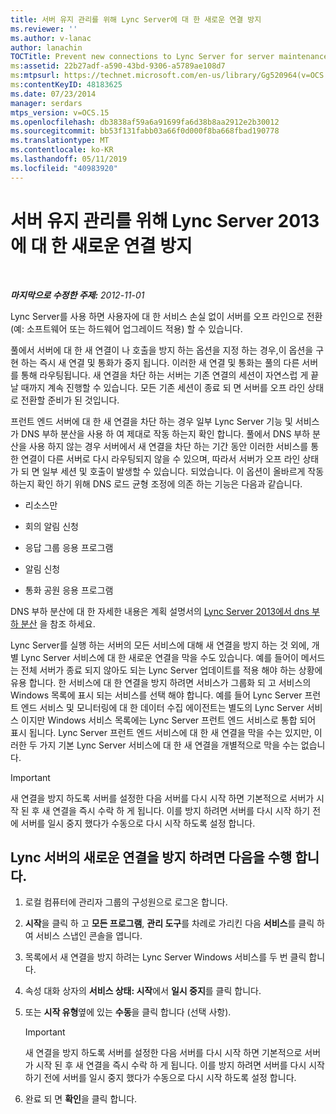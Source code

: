 ```yaml
---
title: 서버 유지 관리를 위해 Lync Server에 대 한 새로운 연결 방지
ms.reviewer: ''
ms.author: v-lanac
author: lanachin
TOCTitle: Prevent new connections to Lync Server for server maintenance
ms:assetid: 22b27adf-a590-43bd-9306-a5789ae108d7
ms:mtpsurl: https://technet.microsoft.com/en-us/library/Gg520964(v=OCS.15)
ms:contentKeyID: 48183625
ms.date: 07/23/2014
manager: serdars
mtps_version: v=OCS.15
ms.openlocfilehash: db3838af59a6a91699fa6d38b8aa2912e2b30012
ms.sourcegitcommit: bb53f131fabb03a66f0d000f8ba668fbad190778
ms.translationtype: MT
ms.contentlocale: ko-KR
ms.lasthandoff: 05/11/2019
ms.locfileid: "40983920"
---
```

<div data-xmlns="http://www.w3.org/1999/xhtml">

<div class="topic" data-xmlns="http://www.w3.org/1999/xhtml" data-msxsl="urn:schemas-microsoft-com:xslt" data-cs="http://msdn.microsoft.com/en-us/">

<div data-asp="http://msdn2.microsoft.com/asp">

# <a name="prevent-new-connections-to-lync-server-2013-for-server-maintenance"></a>서버 유지 관리를 위해 Lync Server 2013에 대 한 새로운 연결 방지

</div>

<div id="mainSection">

<div id="mainBody">

<span> </span>

_**마지막으로 수정한 주제:** 2012-11-01_

Lync Server를 사용 하면 사용자에 대 한 서비스 손실 없이 서버를 오프 라인으로 전환 (예: 소프트웨어 또는 하드웨어 업그레이드 적용) 할 수 있습니다.

풀에서 서버에 대 한 새 연결이 나 호출을 방지 하는 옵션을 지정 하는 경우,이 옵션을 구현 하는 즉시 새 연결 및 통화가 중지 됩니다. 이러한 새 연결 및 통화는 풀의 다른 서버를 통해 라우팅됩니다. 새 연결을 차단 하는 서버는 기존 연결의 세션이 자연스럽 게 끝날 때까지 계속 진행할 수 있습니다. 모든 기존 세션이 종료 되 면 서버를 오프 라인 상태로 전환할 준비가 된 것입니다.

프런트 엔드 서버에 대 한 새 연결을 차단 하는 경우 일부 Lync Server 기능 및 서비스가 DNS 부하 분산을 사용 하 여 제대로 작동 하는지 확인 합니다. 풀에서 DNS 부하 분산을 사용 하지 않는 경우 서버에서 새 연결을 차단 하는 기간 동안 이러한 서비스를 통한 연결이 다른 서버로 다시 라우팅되지 않을 수 있으며, 따라서 서버가 오프 라인 상태가 되 면 일부 세션 및 호출이 발생할 수 있습니다. 되었습니다. 이 옵션이 올바르게 작동 하는지 확인 하기 위해 DNS 로드 균형 조정에 의존 하는 기능은 다음과 같습니다.

  - 리소스만

  - 회의 알림 신청

  - 응답 그룹 응용 프로그램

  - 알림 신청

  - 통화 공원 응용 프로그램

DNS 부하 분산에 대 한 자세한 내용은 계획 설명서의 [Lync Server 2013에서 dns 부하 분산](lync-server-2013-dns-load-balancing.md) 을 참조 하세요.

Lync Server를 실행 하는 서버의 모든 서비스에 대해 새 연결을 방지 하는 것 외에, 개별 Lync Server 서비스에 대 한 새로운 연결을 막을 수도 있습니다. 예를 들어이 메서드는 전체 서버가 종료 되지 않아도 되는 Lync Server 업데이트를 적용 해야 하는 상황에 유용 합니다. 한 서비스에 대 한 연결을 방지 하려면 서비스가 그룹화 되 고 서비스의 Windows 목록에 표시 되는 서비스를 선택 해야 합니다. 예를 들어 Lync Server 프런트 엔드 서비스 및 모니터링에 대 한 데이터 수집 에이전트는 별도의 Lync Server 서비스 이지만 Windows 서비스 목록에는 Lync Server 프런트 엔드 서비스로 통합 되어 표시 됩니다. Lync Server 프런트 엔드 서비스에 대 한 새 연결을 막을 수는 있지만, 이러한 두 가지 기본 Lync Server 서비스에 대 한 새 연결을 개별적으로 막을 수는 없습니다.

<div>


> [!IMPORTANT]
> 새 연결을 방지 하도록 서버를 설정한 다음 서버를 다시 시작 하면 기본적으로 서버가 시작 된 후 새 연결을 즉시 수락 하 게 됩니다. 이를 방지 하려면 서버를 다시 시작 하기 전에 서버를 일시 중지 했다가 수동으로 다시 시작 하도록 설정 합니다.



</div>

<div>

## <a name="to-prevent-new-connections-to-lync-server"></a>Lync 서버의 새로운 연결을 방지 하려면 다음을 수행 합니다.

1.  로컬 컴퓨터에 관리자 그룹의 구성원으로 로그온 합니다.

2.  **시작**을 클릭 하 고 **모든 프로그램**, **관리 도구**를 차례로 가리킨 다음 **서비스**를 클릭 하 여 서비스 스냅인 콘솔을 엽니다.

3.  목록에서 새 연결을 방지 하려는 Lync Server Windows 서비스를 두 번 클릭 합니다.

4.  속성 대화 상자의 **서비스 상태: 시작**에서 **일시 중지**를 클릭 합니다.

5.  또는 **시작 유형**옆에 있는 **수동**을 클릭 합니다 (선택 사항).
    
    <div>
    

    > [!IMPORTANT]
    > 새 연결을 방지 하도록 서버를 설정한 다음 서버를 다시 시작 하면 기본적으로 서버가 시작 된 후 새 연결을 즉시 수락 하 게 됩니다. 이를 방지 하려면 서버를 다시 시작 하기 전에 서버를 일시 중지 했다가 수동으로 다시 시작 하도록 설정 합니다.

    
    </div>

6.  완료 되 면 **확인**을 클릭 합니다.

</div>

</div>

<span> </span>

</div>

</div>

</div>

